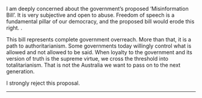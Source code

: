 I am deeply concerned about the government’s proposed ‘Misinformation Bill’.
It is very subjective and open to abuse. Freedom of speech is a fundamental pillar of our democracy, and the proposed bill
would erode this right. .

This bill represents complete government overreach. More than that, it is a path to authoritarianism. Some governments today
willingly control what is allowed and not allowed to be said. When loyalty to the government and its version of truth is the
supreme virtue, we cross the threshold into totalitarianism. That is not the Australia we want to pass on to the next generation.

I strongly reject this proposal.


-----


